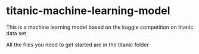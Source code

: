 # titanic-machine-learning-model
This is a machine learning model based on the kaggle competition on titanic data set

All the files you need to get started are in the titanic folder

